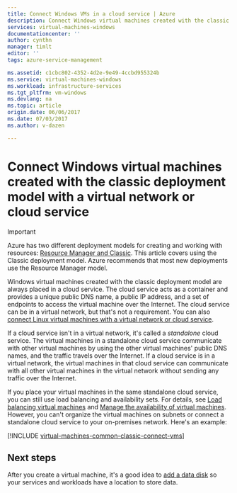 ```yaml
---
title: Connect Windows VMs in a cloud service | Azure
description: Connect Windows virtual machines created with the classic deployment model to an Azure cloud service or virtual network.
services: virtual-machines-windows
documentationcenter: ''
author: cynthn
manager: timlt
editor: ''
tags: azure-service-management

ms.assetid: c1cbc802-4352-4d2e-9e49-4ccbd955324b
ms.service: virtual-machines-windows
ms.workload: infrastructure-services
ms.tgt_pltfrm: vm-windows
ms.devlang: na
ms.topic: article
origin.date: 06/06/2017
ms.date: 07/03/2017
ms.author: v-dazen

---
```

# Connect Windows virtual machines created with the classic deployment model with a virtual network or cloud service
> [!IMPORTANT]
> Azure has two different deployment models for creating and working with resources: [Resource Manager and Classic](../../../resource-manager-deployment-model.md). This article covers using the Classic deployment model. Azure recommends that most new deployments use the Resource Manager model.

Windows virtual machines created with the classic deployment model are always placed in a cloud service. The cloud service acts as a container and provides a unique public DNS name, a public IP address, and a set of endpoints to access the virtual machine over the Internet. The cloud service can be in a virtual network, but that's not a requirement. You can also [connect Linux virtual machines with a virtual network or cloud service](../../linux/classic/connect-vms.md).

If a cloud service isn't in a virtual network, it's called a *standalone* cloud service. The virtual machines in a standalone cloud service communicate with other virtual machines by using the other virtual machines' public DNS names, and the traffic travels over the Internet. If a cloud service is in a virtual network, the virtual machines in that cloud service can communicate with all other virtual machines in the virtual network without sending any traffic over the Internet.

If you place your virtual machines in the same standalone cloud service, you can still use load balancing and availability sets. For details, see [Load balancing virtual machines](../../virtual-machines-windows-load-balance.md?toc=%2fvirtual-machines%2fwindows%2ftoc.json) and [Manage the availability of virtual machines](../../virtual-machines-windows-manage-availability.md?toc=%2fvirtual-machines%2fwindows%2ftoc.json). However, you can't organize the virtual machines on subnets or connect a standalone cloud service to your on-premises network. Here's an example:

[!INCLUDE [virtual-machines-common-classic-connect-vms](../../../../includes/virtual-machines-common-classic-connect-vms.md)]

## Next steps
After you create a virtual machine, it's a good idea to [add a data disk](attach-disk.md) so your services and workloads have a location to store data.

